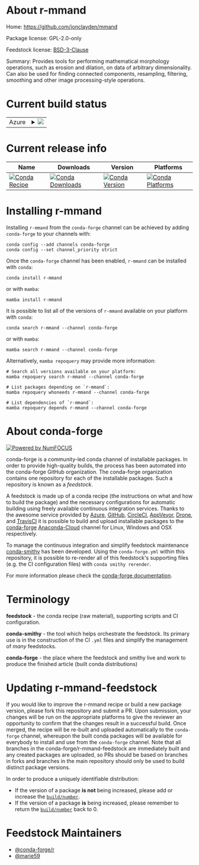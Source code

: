 About r-mmand
=============

Home: https://github.com/jonclayden/mmand

Package license: GPL-2.0-only

Feedstock license: [BSD-3-Clause](https://github.com/conda-forge/r-mmand-feedstock/blob/main/LICENSE.txt)

Summary: Provides tools for performing mathematical morphology operations, such as erosion and dilation, on data of arbitrary dimensionality. Can also be used for finding connected components, resampling, filtering, smoothing and other image processing-style operations.

Current build status
====================


<table>
    
  <tr>
    <td>Azure</td>
    <td>
      <details>
        <summary>
          <a href="https://dev.azure.com/conda-forge/feedstock-builds/_build/latest?definitionId=16229&branchName=main">
            <img src="https://dev.azure.com/conda-forge/feedstock-builds/_apis/build/status/r-mmand-feedstock?branchName=main">
          </a>
        </summary>
        <table>
          <thead><tr><th>Variant</th><th>Status</th></tr></thead>
          <tbody><tr>
              <td>linux_64_r_base4.1</td>
              <td>
                <a href="https://dev.azure.com/conda-forge/feedstock-builds/_build/latest?definitionId=16229&branchName=main">
                  <img src="https://dev.azure.com/conda-forge/feedstock-builds/_apis/build/status/r-mmand-feedstock?branchName=main&jobName=linux&configuration=linux_64_r_base4.1" alt="variant">
                </a>
              </td>
            </tr><tr>
              <td>linux_64_r_base4.2</td>
              <td>
                <a href="https://dev.azure.com/conda-forge/feedstock-builds/_build/latest?definitionId=16229&branchName=main">
                  <img src="https://dev.azure.com/conda-forge/feedstock-builds/_apis/build/status/r-mmand-feedstock?branchName=main&jobName=linux&configuration=linux_64_r_base4.2" alt="variant">
                </a>
              </td>
            </tr><tr>
              <td>osx_64_r_base4.1</td>
              <td>
                <a href="https://dev.azure.com/conda-forge/feedstock-builds/_build/latest?definitionId=16229&branchName=main">
                  <img src="https://dev.azure.com/conda-forge/feedstock-builds/_apis/build/status/r-mmand-feedstock?branchName=main&jobName=osx&configuration=osx_64_r_base4.1" alt="variant">
                </a>
              </td>
            </tr><tr>
              <td>osx_64_r_base4.2</td>
              <td>
                <a href="https://dev.azure.com/conda-forge/feedstock-builds/_build/latest?definitionId=16229&branchName=main">
                  <img src="https://dev.azure.com/conda-forge/feedstock-builds/_apis/build/status/r-mmand-feedstock?branchName=main&jobName=osx&configuration=osx_64_r_base4.2" alt="variant">
                </a>
              </td>
            </tr><tr>
              <td>win_64</td>
              <td>
                <a href="https://dev.azure.com/conda-forge/feedstock-builds/_build/latest?definitionId=16229&branchName=main">
                  <img src="https://dev.azure.com/conda-forge/feedstock-builds/_apis/build/status/r-mmand-feedstock?branchName=main&jobName=win&configuration=win_64_" alt="variant">
                </a>
              </td>
            </tr>
          </tbody>
        </table>
      </details>
    </td>
  </tr>
</table>

Current release info
====================

| Name | Downloads | Version | Platforms |
| --- | --- | --- | --- |
| [![Conda Recipe](https://img.shields.io/badge/recipe-r--mmand-green.svg)](https://anaconda.org/conda-forge/r-mmand) | [![Conda Downloads](https://img.shields.io/conda/dn/conda-forge/r-mmand.svg)](https://anaconda.org/conda-forge/r-mmand) | [![Conda Version](https://img.shields.io/conda/vn/conda-forge/r-mmand.svg)](https://anaconda.org/conda-forge/r-mmand) | [![Conda Platforms](https://img.shields.io/conda/pn/conda-forge/r-mmand.svg)](https://anaconda.org/conda-forge/r-mmand) |

Installing r-mmand
==================

Installing `r-mmand` from the `conda-forge` channel can be achieved by adding `conda-forge` to your channels with:

```
conda config --add channels conda-forge
conda config --set channel_priority strict
```

Once the `conda-forge` channel has been enabled, `r-mmand` can be installed with `conda`:

```
conda install r-mmand
```

or with `mamba`:

```
mamba install r-mmand
```

It is possible to list all of the versions of `r-mmand` available on your platform with `conda`:

```
conda search r-mmand --channel conda-forge
```

or with `mamba`:

```
mamba search r-mmand --channel conda-forge
```

Alternatively, `mamba repoquery` may provide more information:

```
# Search all versions available on your platform:
mamba repoquery search r-mmand --channel conda-forge

# List packages depending on `r-mmand`:
mamba repoquery whoneeds r-mmand --channel conda-forge

# List dependencies of `r-mmand`:
mamba repoquery depends r-mmand --channel conda-forge
```


About conda-forge
=================

[![Powered by
NumFOCUS](https://img.shields.io/badge/powered%20by-NumFOCUS-orange.svg?style=flat&colorA=E1523D&colorB=007D8A)](https://numfocus.org)

conda-forge is a community-led conda channel of installable packages.
In order to provide high-quality builds, the process has been automated into the
conda-forge GitHub organization. The conda-forge organization contains one repository
for each of the installable packages. Such a repository is known as a *feedstock*.

A feedstock is made up of a conda recipe (the instructions on what and how to build
the package) and the necessary configurations for automatic building using freely
available continuous integration services. Thanks to the awesome service provided by
[Azure](https://azure.microsoft.com/en-us/services/devops/), [GitHub](https://github.com/),
[CircleCI](https://circleci.com/), [AppVeyor](https://www.appveyor.com/),
[Drone](https://cloud.drone.io/welcome), and [TravisCI](https://travis-ci.com/)
it is possible to build and upload installable packages to the
[conda-forge](https://anaconda.org/conda-forge) [Anaconda-Cloud](https://anaconda.org/)
channel for Linux, Windows and OSX respectively.

To manage the continuous integration and simplify feedstock maintenance
[conda-smithy](https://github.com/conda-forge/conda-smithy) has been developed.
Using the ``conda-forge.yml`` within this repository, it is possible to re-render all of
this feedstock's supporting files (e.g. the CI configuration files) with ``conda smithy rerender``.

For more information please check the [conda-forge documentation](https://conda-forge.org/docs/).

Terminology
===========

**feedstock** - the conda recipe (raw material), supporting scripts and CI configuration.

**conda-smithy** - the tool which helps orchestrate the feedstock.
                   Its primary use is in the construction of the CI ``.yml`` files
                   and simplify the management of *many* feedstocks.

**conda-forge** - the place where the feedstock and smithy live and work to
                  produce the finished article (built conda distributions)


Updating r-mmand-feedstock
==========================

If you would like to improve the r-mmand recipe or build a new
package version, please fork this repository and submit a PR. Upon submission,
your changes will be run on the appropriate platforms to give the reviewer an
opportunity to confirm that the changes result in a successful build. Once
merged, the recipe will be re-built and uploaded automatically to the
`conda-forge` channel, whereupon the built conda packages will be available for
everybody to install and use from the `conda-forge` channel.
Note that all branches in the conda-forge/r-mmand-feedstock are
immediately built and any created packages are uploaded, so PRs should be based
on branches in forks and branches in the main repository should only be used to
build distinct package versions.

In order to produce a uniquely identifiable distribution:
 * If the version of a package **is not** being increased, please add or increase
   the [``build/number``](https://docs.conda.io/projects/conda-build/en/latest/resources/define-metadata.html#build-number-and-string).
 * If the version of a package **is** being increased, please remember to return
   the [``build/number``](https://docs.conda.io/projects/conda-build/en/latest/resources/define-metadata.html#build-number-and-string)
   back to 0.

Feedstock Maintainers
=====================

* [@conda-forge/r](https://github.com/conda-forge/r/)
* [@marie59](https://github.com/marie59/)

